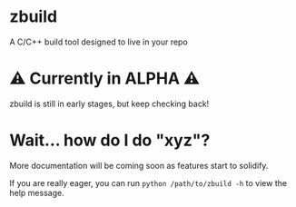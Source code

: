 # zbuild
A C/C++ build tool designed to live in your repo

# ⚠ Currently in ALPHA ⚠
zbuild is still in early stages, but keep checking back!

# Wait... how do I do "xyz"?
More documentation will be coming soon as features start to solidify.

If you are really eager, you can run `python /path/to/zbuild -h` to view the help message.

